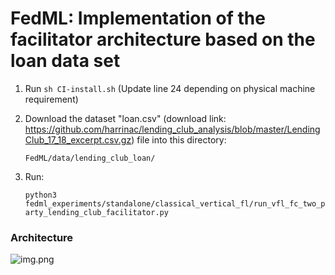 # FedML: Implementation of the facilitator architecture based on the loan data set

1. Run ```sh CI-install.sh``` (Update line 24 depending on physical machine requirement) 
2. Download the dataset "loan.csv" (download link: https://github.com/harrinac/lending_club_analysis/blob/master/LendingClub_17_18_excerpt.csv.gz) file into this directory:

    ```FedML/data/lending_club_loan/ ```
3. Run: 
   
   ```python3 fedml_experiments/standalone/classical_vertical_fl/run_vfl_fc_two_party_lending_club_facilitator.py```

### Architecture
![img.png](img.png)
